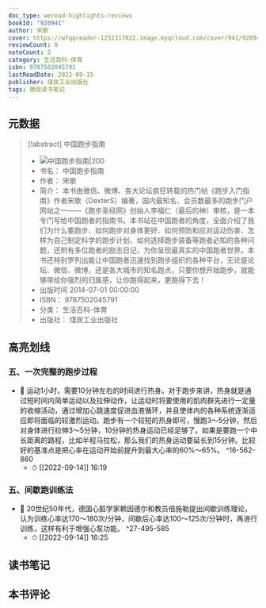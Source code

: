 ```yaml
---
doc_type: weread-highlights-reviews
bookId: "920941"
author: 宋歌
cover: https://wfqqreader-1252317822.image.myqcloud.com/cover/941/920941/t7_920941.jpg
reviewCount: 0
noteCount: 2
category: 生活百科-体育
isbn: 9787502045791
lastReadDate: 2022-09-15
publisher: 煤炭工业出版社
tags: 微信读书笔记
---
```


## 元数据

> [!abstract] 中国跑步指南
> - ![ 中国跑步指南|200](https://wfqqreader-1252317822.image.myqcloud.com/cover/941/920941/t7_920941.jpg)
> - 书名： 中国跑步指南
> - 作者： 宋歌
> - 简介： 本书由微信、微博、各大论坛疯狂转载的热门帖《跑步入门指南》作者宋歌（DexterS）编著，国内最知名、会员数最多的跑步门户网站之一――《跑步圣经网》创始人李福仁（最后的神）审核，是一本专门写给中国跑者的指南书。本书站在中国跑者的角度，全面介绍了我们为什么要跑步、如何跑步对身体更好、如何预防和应对运动伤害、怎样为自己制定科学的跑步计划、如何选择跑步装备等跑者必知的各种问题，还附有多位跑者的励志日记，为你呈现最真实的中国跑者世界。本书还特别罗列出能让中国跑者迅速找到跑步组织的各种平台，无论是论坛、微信、微博，还是各大城市的知名跑点，只要你想开始跑步，就能够带给你强烈的归属感，让你跑得起来，更跑得下去！
> - 出版时间 2014-07-01 00:00:00
> - ISBN： 9787502045791
> - 分类： 生活百科-体育
> - 出版社： 煤炭工业出版社

## 高亮划线

### 五、一次完整的跑步过程


- 📌 运动1小时，需要10分钟左右的时间进行热身。对于跑步来讲，热身就是通过短时间内简单运动以及拉伸动作，让运动时将要使用的肌肉群先进行一定量的收缩活动，通过增加心跳速度促进血液循环，并且使体内的各种系统逐渐适应即将面临的较激烈运动。跑步有一个较短的热身即可，慢跑3～5分钟，然后对身体进行拉伸3～5分钟，10分钟的热身运动已经足够了。如果是要跑一个中长距离的路程，比如半程马拉松，那么我们的热身运动要延长到15分钟。比较好的基准点是把心率在运动开始前提升到最大心率的60%～65%。 ^16-562-860
    - ⏱ [[2022-09-14]]  16:19 
### 五、间歇跑训练法


- 📌 20世纪50年代，德国心脏学家赖因德尔和教员倍施勒提出间歇训练理论，认为训练心率达170～180次/分钟，间歇后心率达100～125次/分钟时，再进行训练，这样有利于增强心泵功能。 ^27-495-585
    - ⏱ [[2022-09-14]]  16:25 
## 读书笔记

## 本书评论
